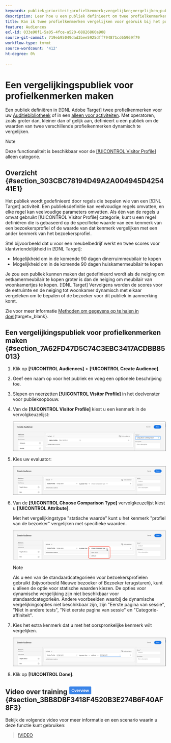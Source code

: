 ```yaml
---
keywords: publiek;prioriteit;profielkenmerk;vergelijken;vergelijken;publiek maken;publiek maken;publiek maken
description: Leer hoe u een publiek definieert om twee profielkenmerken te vergelijken.
title: Kan ik twee profielkenmerken vergelijken voor gebruik bij het publiek?
feature: Audiences
exl-id: 033e90f1-5a05-4fce-a520-68826860a908
source-git-commit: 719eb95049dad3bee5925dff794871cd65969f79
workflow-type: tm+mt
source-wordcount: '412'
ht-degree: 0%

---
```


# Een vergelijkingspubliek voor profielkenmerken maken

Een publiek definiëren in [!DNL Adobe Target] twee profielkenmerken voor uw [Auditiebibliotheek](/help/main/c-target/c-audiences/audiences.md) of in een [alleen voor activiteiten](/help/main/c-target/creating-activity-only-audience.md). Met operatoren, zoals groter dan, kleiner dan of gelijk aan, definieert u een publiek om de waarden van twee verschillende profielkenmerken dynamisch te vergelijken.

>[!NOTE]
>
>Deze functionaliteit is beschikbaar voor de [[!UICONTROL Visitor Profile]](/help/main/c-target/c-audiences/c-target-rules/visitor-profile.md#concept_E972690B9A4C4372A34229FA37EDA38E) alleen categorie.

## Overzicht {#section_303CBC78194D49A2A004945D425441E1}

Het publiek wordt gedefinieerd door regels die bepalen wie van een [!DNL Target] activiteit. Een publieksdefinitie kan veelvoudige regels omvatten, en elke regel kan veelvoudige parameters omvatten. Als één van de regels u omvat gebruikt [!UICONTROL Visitor Profile] categorie, kunt u een regel definiëren die is gebaseerd op de specifieke waarde van een kenmerk van een bezoekersprofiel of de waarde van dat kenmerk vergelijken met een ander kenmerk van het bezoekersprofiel.

Stel bijvoorbeeld dat u voor een meubelbedrijf werkt en twee scores voor klantvriendelijkheid in [!DNL Target]:

* Mogelijkheid om in de komende 90 dagen dinerruimmeubilair te kopen
* Mogelijkheid om in de komende 90 dagen huiskamermeubilair te kopen

Je zou een publiek kunnen maken dat gedefinieerd wordt als de neiging om eetkamermeubilair te kopen groter is dan de neiging om meubilair van woonkamertjes te kopen. [!DNL Target] Vervolgens worden de scores voor de eetruimte en de neiging tot woonkamer dynamisch met elkaar vergeleken om te bepalen of de bezoeker voor dit publiek in aanmerking komt.

Zie voor meer informatie [Methoden om gegevens op te halen in doel](https://developer.adobe.com/target/before-implement/methods-to-get-data-into-target/methods-to-get-data-into-target/){target=_blank}.

## Een vergelijkingspubliek voor profielkenmerken maken {#section_7A62FD47D5C74C3EBC3417ACDBB85013}

1. Klik op **[!UICONTROL Audiences]** > **[!UICONTROL Create Audience]**.
1. Geef een naam op voor het publiek en voeg een optionele beschrijving toe.
1. Slepen en neerzetten **[!UICONTROL Visitor Profile]** in het deelvenster voor publieksopbouw.
1. Van de **[!UICONTROL Visitor Profile]** kiest u een kenmerk in de vervolgkeuzelijst:

   ![Propensatiescore 1](assets/propensity_score_1.png)

1. Kies uw evaluator:

   ![Propensatiescore 2](assets/propensity_score_2.png)

1. Van de **[!UICONTROL Choose Comparison Type]** vervolgkeuzelijst kiest u **[!UICONTROL Attribute]**.

   Met het vergelijkingstype &quot;statische waarde&quot; kunt u het kenmerk &quot;profiel van de bezoeker&quot; vergelijken met specifieke waarden.

   ![Propensatiescore 3](assets/propensity_score_3.png)

   >[!NOTE]
   >
   >Als u een van de standaardcategorieën voor bezoekersprofielen gebruikt (bijvoorbeeld Nieuwe bezoeker of Bezoeker terugsturen), kunt u alleen de optie voor statische waarden kiezen. De opties voor dynamische vergelijking zijn niet beschikbaar voor standaardcategorieën. Andere voorbeelden waarbij de dynamische vergelijkingsopties niet beschikbaar zijn, zijn &quot;Eerste pagina van sessie&quot;, &quot;Niet in andere tests&quot;, &quot;Niet eerste pagina van sessie&quot; en &quot;Categorie-affiniteit&quot;.

1. Kies het extra kenmerk dat u met het oorspronkelijke kenmerk wilt vergelijken.

   ![](assets/propensity_score_4.png)

1. Klik op **[!UICONTROL Done]**.

## Video over training ![Overzicht badge](/help/main/assets/overview.png) {#section_3BB8DBF3418F4520B3E274B6F40AF8F3}

Bekijk de volgende video voor meer informatie en een scenario waarin u deze functie kunt gebruiken:

>[!VIDEO](https://video.tv.adobe.com/v/23218/)
